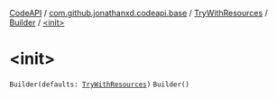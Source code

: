 [CodeAPI](../../../index.md) / [com.github.jonathanxd.codeapi.base](../../index.md) / [TryWithResources](../index.md) / [Builder](index.md) / [&lt;init&gt;](.)

# &lt;init&gt;

`Builder(defaults: `[`TryWithResources`](../index.md)`)`
`Builder()`